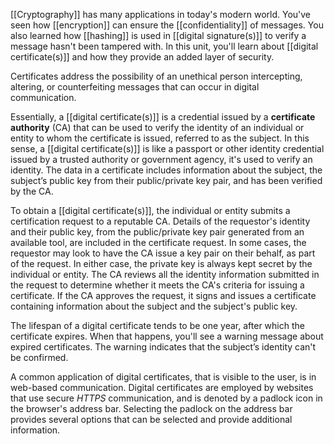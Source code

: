 [[Cryptography]] has many applications in today's modern world. You've seen how [[encryption]] can ensure the [[confidentiality]] of messages. You also learned how [[hashing]] is used in [[digital signature(s)]] to verify a message hasn't been tampered with. In this unit, you'll learn about [[digital certificate(s)]] and how they provide an added layer of security.

Certificates address the possibility of an unethical person intercepting, altering, or counterfeiting messages that can occur in digital communication.

Essentially, a [[digital certificate(s)]] is a credential issued by a **certificate authority** (CA) that can be used to verify the identity of an individual or entity to whom the certificate is issued, referred to as the subject. In this sense, a [[digital certificate(s)]] is like a passport or other identity credential issued by a trusted authority or government agency, it's used to verify an identity. The data in a certificate includes information about the subject, the subject’s public key from their public/private key pair, and has been verified by the CA.

To obtain a [[digital certificate(s)]], the individual or entity submits a certification request to a reputable CA. Details of the requestor's identity and their public key, from the public/private key pair generated from an available tool, are included in the certificate request. In some cases, the requestor may look to have the CA issue a key pair on their behalf, as part of the request. In either case, the private key is always kept secret by the individual or entity. The CA reviews all the identity information submitted in the request to determine whether it meets the CA's criteria for issuing a certificate. If the CA approves the request, it signs and issues a certificate containing information about the subject and the subject's public key.

The lifespan of a digital certificate tends to be one year, after which the certificate expires. When that happens, you'll see a warning message about expired certificates. The warning indicates that the subject’s identity can't be confirmed.

A common application of digital certificates, that is visible to the user, is in web-based communication. Digital certificates are employed by websites that use secure _HTTPS_ communication, and is denoted by a padlock icon in the browser's address bar. Selecting the padlock on the address bar provides several options that can be selected and provide additional information.